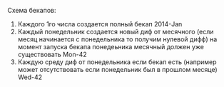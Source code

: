 Схема бекапов:

1. Каждого 1го числа создается полный бекап
	2014-Jan
2. Каждый понедельник создается новый диф от месячного (если месяц начинается с понедельника то получим нулевой дифф)
    на момент запуска бекапа понедеьника месячный должен уже существовать
	Mon-42
3. Каждую среду диф от понедельника если бекап есть (например может отсутствовать если понедельник был в прошлом месяце)
	Wed-42

